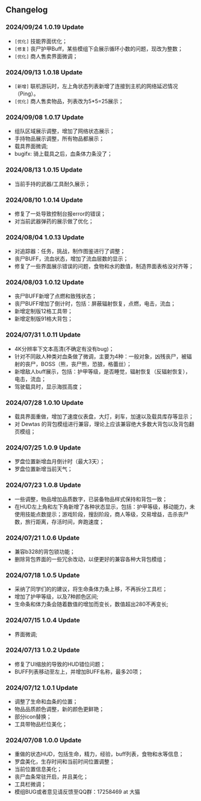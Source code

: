 ## Changelog

### 2024/09/24 1.0.19 Update
- `[优化]` 技能界面优化；
- `[修复]` 丧尸护甲Buff，某些模组下会展示循环小数的问题，现改为整数；
- `[优化]` 商人售卖界面微调；

### 2024/09/13 1.0.18 Update
- `[新增]` 联机游玩时，左上角状态列表新增了连接到主机的网络延迟情况（Ping）。
- `[优化]` 商人售卖物品，列表改为5*5=25展示；

### 2024/09/08 1.0.17 Update
- 组队区域展示调整，增加了网络状态展示；
- 手持物品展示调整，所有物品都展示；
- 载具界面微调;
- bugifx: 骑上载具之后，血条体力条没了；

### 2024/08/13 1.0.15 Update
- 当前手持的武器/工具耐久展示；

### 2024/08/10 1.0.14 Update
- 修复了一处导致控制台报error的错误；
- 对当前武器弹药的展示做了优化；

### 2024/08/04 1.0.13 Update
- 对追踪器：任务，挑战，制作图鉴进行了调整；
- 丧尸BUFF，流血状态，增加了流血层数的显示；
- 修复了一些界面展示错误的问题，食物和水的数值，制造界面表格没对齐等；

### 2024/08/03 1.0.12 Update
- 丧尸BUFF新增了点燃和致残状态；
- 丧尸BUFF增加了倒计时，包括：屏蔽辐射恢复，点燃，电击，流血；
- 新增定制版12格工具带；
- 新增定制版91格大背包；

### 2024/07/31 1.0.11 Update
- 4K分辨率下文本高清(不确定有没有bug)；
- 针对不同敌人种类对血条做了微调，主要为4种：一般对象，凶残丧尸，被辐射的丧尸，BOSS（熊，丧尸熊，恐狼，格蕾丝）；
- 新增敌人buff展示，包括：护甲等级，是否睡觉，辐射恢复（反辐射恢复），电击，流血；
- 驾驶载具时，显示海拔高度；

### 2024/07/28 1.0.10 Update
- 载具界面重做，增加了速度仪表盘，大灯，刹车，加速以及载具库存等显示；
- 对 Dewtas 的背包模组进行兼容，理论上应该兼容绝大多数大背包以及背包翻页模组；

### 2024/07/25 1.0.9 Update
- 罗盘位置新增血月倒计时（最大3天）；
- 罗盘位置新增当前天气；

### 2024/07/23 1.0.8 Update
- 一些调整，物品增加品质数字，已装备物品样式保持和背包一致；
- 在HUD左上角和左下角新增了各种状态显示，包括：护甲等级，移动能力，未使用技能点数提示；游戏阶段，搜刮阶段，商人等级，交易增益，击杀丧尸数，旅行距离，存活时间，奔跑速度；

### 2024/07/21 1.0.6 Update
- 兼容b328的背包锁功能；
- 删除背包界面的一些冗余改动，以便更好的兼容各种大背包模组；

### 2024/07/18 1.0.5 Update
- 采纳了同学们的的建议，将生命条体力条上移，不再拆分工具栏；
- 增加了护甲等级，以及7种颜色区间;
- 生命条和体力条会随着数值的增加而变长，数值超出280不再变长;

### 2024/07/15 1.0.4 Update
- 界面微调;

### 2024/07/13 1.0.2 Update
- 修复了UI缩放的导致的HUD错位问题；
- BUFF列表移动至左上，并增加BUFF名称，最多20项；

### 2024/07/12 1.0.1 Update
- 调整了生命和血条的位置；
- 物品品质颜色调整，新的颜色更鲜艳；
- 部分icon替换；
- 工具带物品栏位美化；

### 2024/07/08 1.0.0 Update
- 重做的状态HUD，包括生命，精力，经验，buff列表，食物和水等信息；
- 罗盘美化，生存时间和当前时间位置调整；
- 当前位置信息美化；
- 丧尸血条常驻开启，并且美化；
- 工具栏微调；
- 模组BUG或者意见请反馈至QQ群：17258469 at 大猫
